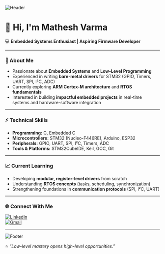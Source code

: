 <!-- Banner -->
![Header](https://capsule-render.vercel.app/api?type=waving&color=0:0f2027,100:2c5364&height=200&section=header&text=Mathesh%20Varma&fontSize=45&fontColor=ffffff&animation=fadeIn&fontAlignY=40)

# 👋 Hi, I'm Mathesh Varma  

💻 **Embedded Systems Enthusiast | Aspiring Firmware Developer**

---

### 🚀 About Me
- Passionate about **Embedded Systems** and **Low-Level Programming**  
- Experienced in writing **bare-metal drivers** for STM32 (GPIO, Timers, UART, SPI, I²C, ADC)  
- Currently exploring **ARM Cortex-M architecture** and **RTOS fundamentals**  
- Interested in building **impactful embedded projects** in real-time systems and hardware-software integration  

---

### ⚡ Technical Skills
- **Programming:** C, Embedded C  
- **Microcontrollers:** STM32 (Nucleo-F446RE), Arduino, ESP32  
- **Peripherals:** GPIO, UART, SPI, I²C, Timers, ADC  
- **Tools & Platforms:** STM32CubeIDE, Keil, GCC, Git

---

### 📈 Current Learning
- Developing **modular, register-level drivers** from scratch  
- Understanding **RTOS concepts** (tasks, scheduling, synchronization)  
- Strengthening foundations in **communication protocols** (SPI, I²C, UART)  

---

### 🌐 Connect With Me
[![LinkedIn](https://img.shields.io/badge/LinkedIn-0A66C2?style=for-the-badge&logo=linkedin&logoColor=white)](www.linkedin.com/in/matheshvarma25)  
[![Gmail](https://img.shields.io/badge/Email-D14836?style=for-the-badge&logo=gmail&logoColor=white)](mailto:matheshvarma25@gmail.com)  

---

<!-- Footer -->
![Footer](https://capsule-render.vercel.app/api?type=waving&color=0:0f2027,100:2c5364&height=120&section=footer)

⭐ *“Low-level mastery opens high-level opportunities.”*
